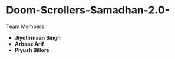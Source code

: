 # Doom-Scrollers-Samadhan-2.0-

 Team Members
- **Jiyotirmaan Singh**  
- **Arbaaz Arif**  
- **Piyush Billore**



